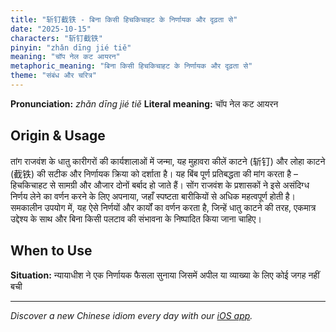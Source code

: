 ```yaml
---
title: "斩钉截铁 - बिना किसी हिचकिचाहट के निर्णायक और दृढ़ता से"
date: "2025-10-15"
characters: "斩钉截铁"
pinyin: "zhǎn dīng jié tiě"
meaning: "चॉप नेल कट आयरन"
metaphoric_meaning: "बिना किसी हिचकिचाहट के निर्णायक और दृढ़ता से"
theme: "संबंध और चरित्र"
---
```


**Pronunciation:** *zhǎn dīng jié tiě*
**Literal meaning:** चॉप नेल कट आयरन

## Origin & Usage

तांग राजवंश के धातु कारीगरों की कार्यशालाओं में जन्मा, यह मुहावरा कीलें काटने (斩钉) और लोहा काटने (截铁) की सटीक और निर्णायक क्रिया को दर्शाता है। यह बिंब पूर्ण प्रतिबद्धता की मांग करता है – हिचकिचाहट से सामग्री और औजार दोनों बर्बाद हो जाते हैं। सोंग राजवंश के प्रशासकों ने इसे असंदिग्ध निर्णय लेने का वर्णन करने के लिए अपनाया, जहाँ स्पष्टता बारीकियों से अधिक महत्वपूर्ण होती है। समकालीन उपयोग में, यह ऐसे निर्णयों और कार्यों का वर्णन करता है, जिन्हें धातु काटने की तरह, एकमात्र उद्देश्य के साथ और बिना किसी पलटाव की संभावना के निष्पादित किया जाना चाहिए।

## When to Use

**Situation:** न्यायाधीश ने एक निर्णायक फैसला सुनाया जिसमें अपील या व्याख्या के लिए कोई जगह नहीं बची

---

*Discover a new Chinese idiom every day with our [iOS app](https://apps.apple.com/us/app/daily-chinese-idioms/id6740611324).*
